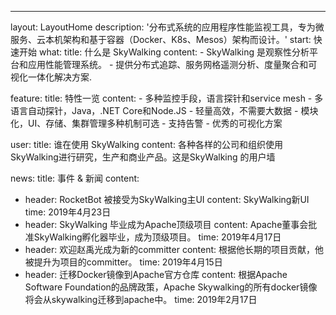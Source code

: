 ---
layout: LayoutHome
description: '分布式系统的应用程序性能监视工具，专为微服务、云本机架构和基于容器（Docker、K8s、Mesos）架构而设计。'
start: 快速开始
what:
  title: 什么是 SkyWalking
  content:
    - SkyWalking 是观察性分析平台和应用性能管理系统。
    - 提供分布式追踪、服务网格遥测分析、度量聚合和可视化一体化解决方案.

feature:
  title: 特性一览
  content:
    - 多种监控手段，语言探针和service mesh
    - 多语言自动探针，Java，.NET Core和Node.JS
    - 轻量高效，不需要大数据
    - 模块化，UI、存储、集群管理多种机制可选
    - 支持告警
    - 优秀的可视化方案


user:
  title: 谁在使用 SkyWalking
  content: 各种各样的公司和组织使用SkyWalking进行研究，生产和商业产品。这是SkyWalking 的用户墙

news:
  title: 事件 & 新闻
  content:
  - header: RocketBot 被接受为SkyWalking主UI
    content: SkyWalking新UI
    time: 2019年4月23日
  - header: SkyWalking 毕业成为Apache顶级项目
    content: Apache董事会批准SkyWalking孵化器毕业，成为顶级项目。
    time: 2019年4月17日
  - header: 欢迎赵禹光成为新的committer
    content: 根据他长期的项目贡献，他被提升为项目的committer。
    time: 2019年4月15日
  - header: 迁移Docker镜像到Apache官方仓库
    content: 根据Apache Software Foundation的品牌政策，Apache Skywalking的所有docker镜像将会从skywalking迁移到apache中。
    time: 2019年2月17日
